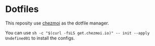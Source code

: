 # Dotfiles

This reposity use [chezmoi](https://www.chezmoi.io/) as the dotfile manager.

You can use `sh -c "$(curl -fsLS get.chezmoi.io)" -- init --apply Undefined01` to install the configs.

